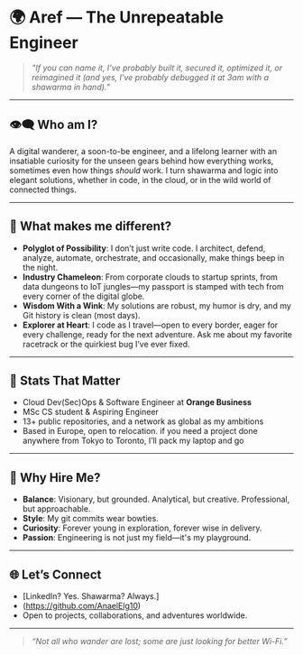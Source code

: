 # 🌍 Aref — The Unrepeatable Engineer

> _"If you can name it, I've probably built it, secured it, optimized it, or reimagined it (and yes, I've probably debugged it at 3am with a shawarma in hand)."_  

---

## 👁️‍🗨️ Who am I?

A digital wanderer, a soon-to-be engineer, and a lifelong learner with an insatiable curiosity for the unseen gears behind how everything works, sometimes even how things _should_ work. I turn shawarma and logic into elegant solutions, whether in code, in the cloud, or in the wild world of connected things.

---

## 🧭 What makes me different?

- **Polyglot of Possibility**: I don’t just write code. I architect, defend, analyze, automate, orchestrate, and occasionally, make things beep in the night.
- **Industry Chameleon**: From corporate clouds to startup sprints, from data dungeons to IoT jungles—my passport is stamped with tech from every corner of the digital globe.
- **Wisdom With a Wink**: My solutions are robust, my humor is dry, and my Git history is clean (most days).
- **Explorer at Heart**: I code as I travel—open to every border, eager for every challenge, ready for the next adventure. Ask me about my favorite racetrack or the quirkiest bug I’ve ever fixed.

---

## 🏁 Stats That Matter

- Cloud Dev(Sec)Ops & Software Engineer at **Orange Business**  
- MSc CS student & Aspiring Engineer  
- 13+ public repositories, and a network as global as my ambitions  
- Based in Europe, open to relocation. if you need a project done anywhere from Tokyo to Toronto, I’ll pack my laptop and go

---

## 🧬 Why Hire Me?

- **Balance**: Visionary, but grounded. Analytical, but creative. Professional, but approachable.
- **Style**: My git commits wear bowties.
- **Curiosity**: Forever young in exploration, forever wise in delivery.
- **Passion**: Engineering is not just my field—it's my playground.

---

## 🌐 Let’s Connect

- [LinkedIn? Yes. Shawarma? Always.]
- (https://github.com/AnaelElg10)
- Open to projects, collaborations, and adventures worldwide.

---

> _“Not all who wander are lost; some are just looking for better Wi-Fi.”_
